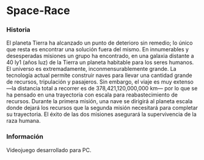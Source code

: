 # Space-Race

### Historia

El planeta Tierra ha alcanzado un punto de deterioro sin remedio; lo único que resta es encontrar una solución fuera del mismo.
En innumerables y desesperadas misiones un grupo ha encontrado, en una galaxia distante a 40 ly1 (años luz) de la Tierra un planeta habitable para los seres humanos.
El universo es extremadamente, inconmensurablemente grande.
La tecnología actual permite construir naves para llevar una cantidad grande de recursos, tripulación y pasajeros.
Sin embargo, el viaje es muy extenso —la distancia total a recorrer es de 378,421,120,000,000 km— por lo que se ha pensado en una trayectoria con escala para reabastecimiento de recursos.
Durante la primera misión, una nave se dirigirá al planeta escala donde dejará los recursos que la segunda misión necesitará para completar su trayectoria.
El éxito de las dos misiones asegurará la supervivencia de la raza humana.

### Información
Videojuego desarrollado para PC.
